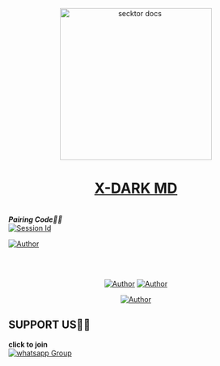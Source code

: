 <p align="center">  
  <a href="https://files.catbox.moe/0qmuz5.jpeg">
    <img alt="secktor docs" height="300" src="https://files.catbox.moe/0qmuz5.jpeg">
    <h1 align="center"> X-DARK MD</h1>
  </a>
</p>  
<br>
<b><i>Pairing Code🚨🐝</i></b><br>
<a href="parliamentary-jeniece-dark1234-1344e9b3.koyeb.app/" target="_blank">
    <img alt="Session Id" src="https://img.shields.io/badge/Get-Pair%20Code-brightblue?style=for-the-badge&logo=Koyeb&logoColor=black&logoSize=auto&labelColor=write&color=black" />
  </a>
</p>

<a href="parliamentary-jeniece-dark1234-1344e9b3.koyeb.app/"><img title="Author" src="[https://img.shields.io/badge/CHAT US-black?style=for-the-badge&logo=whatsapp](https://img.shields.io/badge/Get-Pair%20Code-brightblue?style=for-the-badge&logo=Koyeb&logoColor=black&logoSize=auto&labelColor=write&color=black)"></a>
</p>
<br>
<br>
<p align="center">
<a title="Author" src="https://img.shields.io/badge/CHANNEL-black?style=for-the-badge&logo=whatsapp"></a> <a href="https://wa.me/94773824266"><img title="Author" src="https://img.shields.io/badge/CHAT US-black?style=for-the-badge&logo=whatsapp"></a>
  <a title="Author" src="https://img.shields.io/badge/CHANNEL-black?style=for-the-badge&logo=whatsapp"></a> <a href="https://wa.me/94713562428"><img title="Author" src="https://img.shields.io/badge/CHAT US-black?style=for-the-badge&logo=whatsapp"></a>
</p>
<p align="center">
<a href="https://github.com/X-DARK-HOME"><img
title="Author" src="https://img.shields.io/badge/X--DARK-brightgreen?style=for-the-badge&logo=github&logoSize=auto&color=black&cacheSeconds=3600&link=%3Cimg%3E"></a
</p>

## SUPPORT US🚨🐝
<b>click to join</b> <br><a href="https://chat.whatsapp.com/C9FmNFzXLK59QKkT7NdVzU" target="_blank">
    <img alt="whatsapp Group" src="https://img.shields.io/badge/Whatsapp_Support_Group-brightgreen?logo=whatsapp&color=black" />
  </a>
</p>
